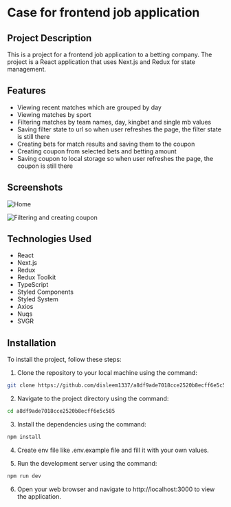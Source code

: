 # Case for frontend job application

## Project Description

This is a project for a frontend job application to a betting company.
The project is a React application that uses Next.js and Redux for state management.

## Features

- Viewing recent matches which are grouped by day
- Viewing matches by sport
- Filtering matches by team names, day, kingbet and single mb values
- Saving filter state to url so when user refreshes the page, the filter state is still there
- Creating bets for match results and saving them to the coupon
- Creating coupon from selected bets and betting amount
- Saving coupon to local storage so when user refreshes the page, the coupon is still there

## Screenshots

![Home](https://i.ibb.co/7rd3rxH/image.png)

![Filtering and creating coupon](https://i.ibb.co/HdMZSJc/image.png)

## Technologies Used

- React
- Next.js
- Redux
- Redux Toolkit
- TypeScript
- Styled Components
- Styled System
- Axios
- Nuqs
- SVGR

## Installation

To install the project, follow these steps:

1. Clone the repository to your local machine using the command:

```bash
git clone https://github.com/disleem1337/a8df9ade7018cce2520b8ecff6e5c585.git
```

2. Navigate to the project directory using the command:

```bash
cd a8df9ade7018cce2520b8ecff6e5c585
```

3. Install the dependencies using the command:

```bash
npm install
```

4. Create env file like .env.example file and fill it with your own values.

5. Run the development server using the command:

```bash
npm run dev
```

6. Open your web browser and navigate to http://localhost:3000 to view the application.